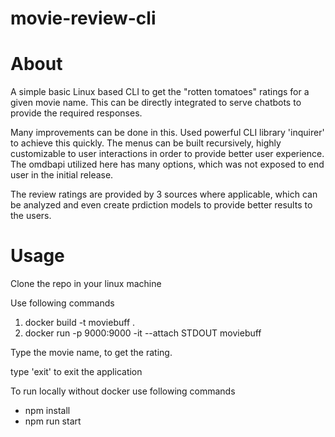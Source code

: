 # movie-review-cli

# About

A simple basic Linux based CLI to get the "rotten tomatoes" ratings for a given movie name. This can be directly integrated to serve chatbots to provide the required responses.

Many improvements can be done in this. Used powerful CLI library 'inquirer' to achieve this quickly. The menus can be built recursively, highly customizable to user interactions in order to provide better user experience. The omdbapi utilized here has many options, which was not exposed to end user in the initial release. 

The review ratings are provided by 3 sources where applicable, which can be analyzed and even create prdiction models to provide better results to the users.


# Usage 

Clone the repo in your linux machine

Use following commands
1. docker build -t moviebuff .
2. docker run -p 9000:9000 -it --attach STDOUT moviebuff 

Type the movie name, to get the rating.

type 'exit' to exit the application

To run locally without docker use following commands
- npm install
- npm run start
